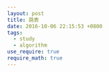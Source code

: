```yaml
---
layout: post
title: 跳表
date: 2016-10-06 22:15:53 +0800
tags:
  - study
  - algorithm
use_require: true
require_math: true
---
```

